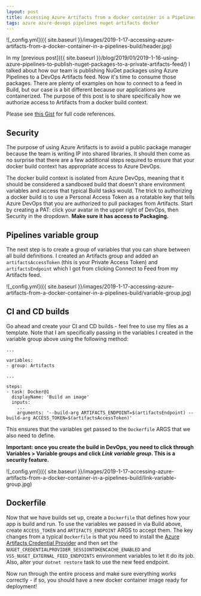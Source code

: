 ```yaml
---
layout: post
title: Accessing Azure Artifacts from a docker container in a Pipelines build
tags: azure azure-devops pipelines nuget artifacts docker
---
```


![_config.yml]({{ site.baseurl }}/images/2019-1-17-accessing-azure-artifacts-from-a-docker-container-in-a-pipelines-build/header.jpg)

In my [previous post]({{ site.baseurl }}/blog/2019/01/2019-1-16-using-azure-pipelines-to-publish-nuget-packages-to-a-private-artifacts-feed/) I talked about how our team is publishing NuGet packages using Azure Pipelines to a DevOps Artifacts feed. Now it's time to consume those packages. There are plenty of examples on how to connect to a feed in Build, but our case is a bit different because our applications are containerized. The purpose of this post is to share specifically how we authorize access to Artifacts from a docker build context.

<!--more-->

Please see [this Gist](https://gist.github.com/brbarnett/c55c80dd63b89465cfd9bc6b74c0548e) for full code references.

## Security
The purpose of using Azure Artifacts is to avoid a public package manager because the team is writing IP into shared libraries. It should then come as no surprise that there are a few additional steps required to ensure that your docker build context has appropriate access to Azure DevOps.

The docker build context is isolated from Azure DevOps, meaning that it should be considered a sandboxed build that doesn't share environment variables and access that typical Build tasks would. The trick to authorizing a docker build is to use a Personal Access Token as a rotatable key that tells Azure DevOps that you are authorized to pull packages from Artifacts. Start by creating a PAT: click your avatar in the upper right of DevOps, then Security in the dropdown. **Make sure it has access to Packaging.**

## Pipelines variable group
The next step is to create a group of variables that you can share between all build definitions. I created an Artifacts group and added an `artifactsAccessToken` (this is your Private Access Token) and `artifactsEndpoint` which I got from clicking Connect to Feed from my Artifacts feed.

![_config.yml]({{ site.baseurl }}/images/2019-1-17-accessing-azure-artifacts-from-a-docker-container-in-a-pipelines-build/variable-group.jpg)

## CI and CD builds
Go ahead and create your CI and CD builds - feel free to use my files as a template. Note that I am specifically passing in the variables I created in the variable group above using the following method:

```
...

variables:
- group: Artifacts

...

steps:
- task: Docker@1
  displayName: 'Build an image'
  inputs:
    ...
    arguments: '--build-arg ARTIFACTS_ENDPOINT=$(artifactsEndpoint) --build-arg ACCESS_TOKEN=$(artifactsAccessToken)'
```

This ensures that the variables get passed to the `Dockerfile` ARGS that we also need to define.

**Important: once you create the build in DevOps, you need to click through Variables > Variable groups and click _Link variable group_. This is a security feature.**

![_config.yml]({{ site.baseurl }}/images/2019-1-17-accessing-azure-artifacts-from-a-docker-container-in-a-pipelines-build/link-variable-group.jpg)

## Dockerfile
Now that we have builds set up, create a `Dockerfile` that defines how your app is build and run. To use the variables we passed in via Build above, create `ACCESS_TOKEN` and `ARTIFACTS_ENDPOINT` ARGS to accept them. The key changes from a typical `Dockerfile` is that you need to install the [Azure Artifacts Credential Provider](https://github.com/Microsoft/artifacts-credprovider) and then set the `NUGET_CREDENTIALPROVIDER_SESSIONTOKENCACHE_ENABLED` and `VSS_NUGET_EXTERNAL_FEED_ENDPOINTS` environment variables to let it do its job. Also, alter your `dotnet restore` task to use the new feed endpoint.

Now run through the entire process and make sure everything works correctly - if so, you should have a new docker container image ready for deployment!